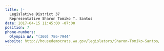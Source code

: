 ```yaml
---
title: |-
  Legislative District 37
  Representative Sharon Tomiko T. Santos
date: 2017-04-15 11:45:00 -07:00
position: 7
phone-numbers:
  Olympia WA: "(360) 786-7944"
website: http://housedemocrats.wa.gov/legislators/Sharon-Tomiko-Santos/
---
```


